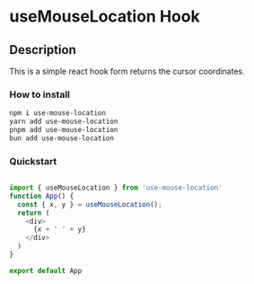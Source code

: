 
# useMouseLocation Hook

## Description

   This is a simple react hook form returns the cursor coordinates.

### How to install

```bash
npm i use-mouse-location
yarn add use-mouse-location
pnpm add use-mouse-location
bun add use-mouse-location
```
### Quickstart

```javascript

import { useMouseLocation } from 'use-mouse-location'
function App() {
  const { x, y } = useMouseLocation();
  return (
    <div>
      {x + ' ' + y}
    </div>
  )
}

export default App

```